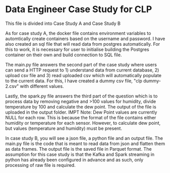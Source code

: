 # Data Engineer Case Study for CLP 

This file is divided into Case Study A and Case Study B

As for case study A, the docker file contains environment variables to automtically create containers based on the username and password. I have also created an sql file that will read data from postgres automatically. For this to work, it is necessary for user to initialise building the Postgres container on their own and build connection to SQL file.

The main.py file answers the second part of the case study where users can send a HTTP request to 1) understand data from current database, 2) upload csv file and 3) read uploaded csv which will automatically populate to the current data. For this, I have created a dummy csv file, "clp dummy-2.csv" with different values. 

Lastly, the spark.py file answers the third part of the question which is to process data by removing negative and >100 values for humidity, divide temperature by 100 and calculate the dew point. The output of the file is uploaded in the output folder. IMPT Note: Dew Point values are currently NULL for each row. This is because the format of the file contains either humidity or temperature for each sensor. However, to calculate dew point, but values (temperature and humidity) must be present. 



In case study B, you will see a json file, a python file and an output file. The main.py file is the code that is meant to read data from json and flatten them as data frames. The output file is the saved file in Parquet format. The assumption for this case study is that the Kafka and Spark streaming in python has already been configured in advance and as such, only processing of raw file is required. 


